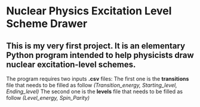 # Nuclear Physics Excitation Level Scheme Drawer

## This is my very first project. It is an elementary Python program intended to help physicists draw nuclear excitation-level schemes.

The program requires two inputs **.csv** files:
The first one is the **transitions** file that needs to be filled as follow *(Transition_energy, Starting_level, Ending_level)*
The second one is the **levels** file that needs to be filled as follow *(Level_energy, Spin_Parity)*
